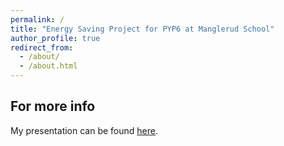 ```yaml
---
permalink: /
title: "Energy Saving Project for PYP6 at Manglerud School"
author_profile: true
redirect_from: 
  - /about/
  - /about.html
---
```


For more info
------
My presentation can be found [here](https://www.canva.com/design/DAF_I8tK6Pw/ztDxdvm42sve-684qz8WFw/view?utm_content=DAF_I8tK6Pw&utm_campaign=designshare&utm_medium=link&utm_source=editor).
